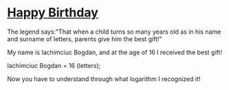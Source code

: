 # [Happy Birthday](https://www.codewars.com/kata/happy-birthday "https://www.codewars.com/kata/5a8205a2ba1bb54f80000187")

The legend says:"That when a child turns so many years old as in his name and surname of letters, parents give him the best gift!"

My name is Iachimciuc Bogdan, and at the age of 16 I received the best gift!

Iachimciuc Bogdan = 16 (letters);

Now you have to understand through what logarithm I recognized it!